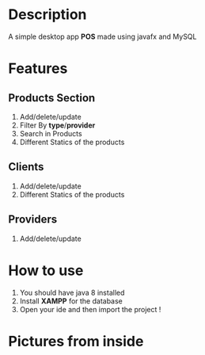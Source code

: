 # Description
A simple desktop app **POS** made using javafx and MySQL
# Features
## Products Section
1. Add/delete/update
2. Filter By **type**/**provider**
3. Search in Products
4. Different Statics of the products

## Clients
1. Add/delete/update
2. Different Statics of the products

## Providers 
1. Add/delete/update

# How to use
1. You should have java 8 installed 
2. Install **XAMPP** for the database
3. Open your ide and then import the project !

# Pictures from inside
